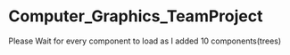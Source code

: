 # Computer_Graphics_TeamProject

Please Wait for every component to load as I added 10 components(trees)